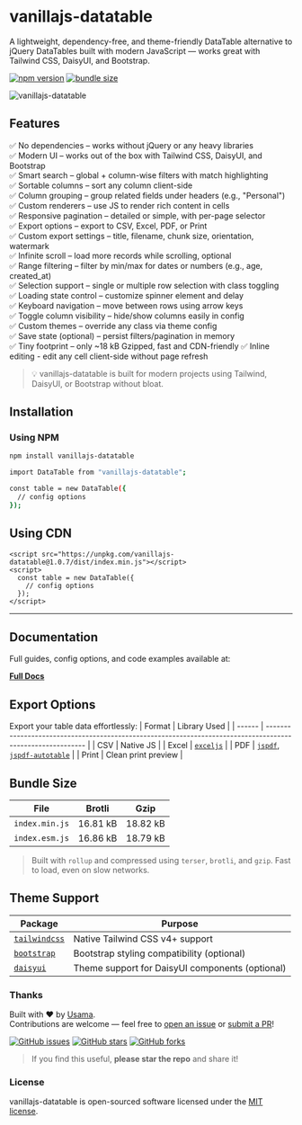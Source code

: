 # vanillajs-datatable

A lightweight, dependency-free, and theme-friendly DataTable alternative to jQuery DataTables built with modern JavaScript — works great with Tailwind CSS, DaisyUI, and Bootstrap.

[![npm version](https://img.shields.io/npm/v/vanillajs-datatable)](https://www.npmjs.com/package/vanillajs-datatable)
[![bundle size](https://img.shields.io/bundlephobia/minzip/vanillajs-datatable)](https://bundlephobia.com/package/vanillajs-datatable)

![vanillajs-datatable](https://raw.githubusercontent.com/usamaramzan978/vanillajs-datatable/master/.github/preview.gif)

## Features

✅ No dependencies – works without jQuery or any heavy libraries  
✅ Modern UI – works out of the box with Tailwind CSS, DaisyUI, and Bootstrap  
✅ Smart search – global + column-wise filters with match highlighting  
✅ Sortable columns – sort any column client-side  
✅ Column grouping – group related fields under headers (e.g., "Personal")  
✅ Custom renderers – use JS to render rich content in cells  
✅ Responsive pagination – detailed or simple, with per-page selector  
✅ Export options – export to CSV, Excel, PDF, or Print  
✅ Custom export settings – title, filename, chunk size, orientation, watermark  
✅ Infinite scroll – load more records while scrolling, optional  
✅ Range filtering – filter by min/max for dates or numbers (e.g., age, created_at)  
✅ Selection support – single or multiple row selection with class toggling  
✅ Loading state control – customize spinner element and delay  
✅ Keyboard navigation – move between rows using arrow keys  
✅ Toggle column visibility – hide/show columns easily in config  
✅ Custom themes – override any class via theme config  
✅ Save state (optional) – persist filters/pagination in memory  
✅ Tiny footprint – only ~18 kB Gzipped, fast and CDN-friendly
✅ Inline editing - edit any cell client-side without page refresh

> 💡 vanillajs-datatable is built for modern projects using Tailwind, DaisyUI, or Bootstrap without bloat.

## Installation

### Using NPM

```bash
npm install vanillajs-datatable
```

```bash
import DataTable from "vanillajs-datatable";

const table = new DataTable({
  // config options
});
```

## Using CDN

```
<script src="https://unpkg.com/vanillajs-datatable@1.0.7/dist/index.min.js"></script>
<script>
  const table = new DataTable({
    // config options
  });
</script>
```

---

## Documentation

Full guides, config options, and code examples available at:

[**Full Docs**](https://docs.elegantlaravel.com/)

## Export Options

Export your table data effortlessly:
| Format | Library Used |
| ------ | ---------------------------------------------------------------------------------------------------------- |
| CSV | Native JS |
| Excel | [`exceljs`](https://npmjs.com/package/exceljs) |
| PDF | [`jspdf`](https://npmjs.com/package/jspdf), [`jspdf-autotable`](https://npmjs.com/package/jspdf-autotable) |
| Print | Clean print preview |

## Bundle Size

| File           | Brotli   | Gzip     |
| -------------- | -------- | -------- |
| `index.min.js` | 16.81 kB | 18.82 kB |
| `index.esm.js` | 16.86 kB | 18.79 kB |

> Built with `rollup` and compressed using `terser`, `brotli`, and `gzip`. Fast to load, even on slow networks.

## Theme Support

| Package                                   | Purpose                                         |
| ----------------------------------------- | ----------------------------------------------- |
| [`tailwindcss`](https://tailwindcss.com/) | Native Tailwind CSS v4+ support                 |
| [`bootstrap`](https://getbootstrap.com/)  | Bootstrap styling compatibility (optional)      |
| [`daisyui`](https://daisyui.com/)         | Theme support for DaisyUI components (optional) |

### Thanks

Built with ❤️ by [Usama](https://github.com/usamaramzan978).  
Contributions are welcome — feel free to [open an issue](https://github.com/usamaramzan978/vanillajs-datatable/issues) or [submit a PR](https://github.com/usamaramzan978/vanillajs-datatable/pulls)!

[![GitHub issues](https://img.shields.io/github/issues/usamaramzan978/vanillajs-datatable)](https://github.com/usamaramzan978/vanillajs-datatable/issues)
[![GitHub stars](https://img.shields.io/github/stars/usamaramzan978/vanillajs-datatable)](https://github.com/usamaramzan978/vanillajs-datatable/stargazers)
[![GitHub forks](https://img.shields.io/github/forks/usamaramzan978/vanillajs-datatable)](https://github.com/usamaramzan978/vanillajs-datatable/network)

> If you find this useful, **please star the repo** and share it!

### License

vanillajs-datatable is open-sourced software licensed under the [MIT license](LICENSE.md).
